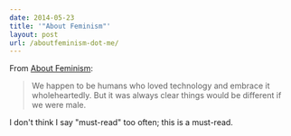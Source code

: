 ```yaml
---
date: 2014-05-23
title: '"About Feminism"'
layout: post
url: /aboutfeminism-dot-me/
---
```


From [About Feminism](http://aboutfeminism.me/):

> We happen to be humans who loved technology and embrace it wholeheartedly. But it was always clear things would be different if we were male.

I don't think I say "must-read" too often; this is a must-read.

